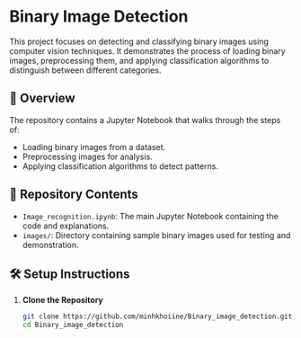 # Binary Image Detection

This project focuses on detecting and classifying binary images using computer vision techniques. It demonstrates the process of loading binary images, preprocessing them, and applying classification algorithms to distinguish between different categories.

## 🧠 Overview

The repository contains a Jupyter Notebook that walks through the steps of:

- Loading binary images from a dataset.
- Preprocessing images for analysis.
- Applying classification algorithms to detect patterns.

## 📁 Repository Contents

- `Image_recognition.ipynb`: The main Jupyter Notebook containing the code and explanations.
- `images/`: Directory containing sample binary images used for testing and demonstration.

## 🛠️ Setup Instructions

1. **Clone the Repository**

   ```bash
   git clone https://github.com/minhkhoiine/Binary_image_detection.git
   cd Binary_image_detection

